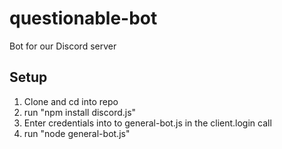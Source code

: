 # questionable-bot
Bot for our Discord server

## Setup
  1. Clone and cd into repo
  2. run "npm install discord.js"
  3. Enter credentials into to general-bot.js in the client.login call
  4. run "node general-bot.js" 
